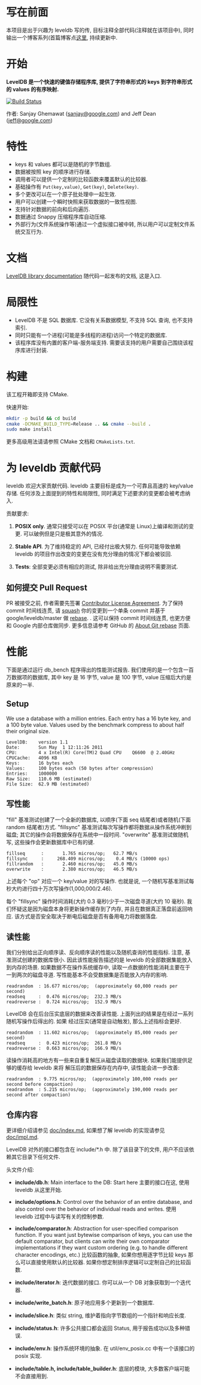 
# 写在前面

本项目是出于兴趣为 leveldb 写的传, 目标注释全部代码(注释就在该项目中), 同时输出一个博客系列(首篇博客点[这里](https://chienlungcheung.github.io/2020/09/11/leveldb-annotations-0-usage-and-examples/), 持续更新中.

# 开始
**LevelDB 是一个快速的键值存储程序库, 提供了字符串形式的 keys 到字符串形式的 values 的有序映射.**

[![Build Status](https://travis-ci.org/google/leveldb.svg?branch=master)](https://travis-ci.org/google/leveldb)

作者: Sanjay Ghemawat (sanjay@google.com) and Jeff Dean (jeff@google.com)

# 特性

  * keys 和 values 都可以是随机的字节数组. 
  * 数据被按照 key 的顺序进行存储. 
  * 调用者可以提供一个定制的比较函数来覆盖默认的比较器. 
  * 基础操作有 `Put(key,value)`, `Get(key)`, `Delete(key)`. 
  * 多个更改可以在一个原子批处理中一起生效. 
  * 用户可以创建一个瞬时快照来获取数据的一致性视图. 
  * 支持针对数据的前向和后向遍历. 
  * 数据通过 Snappy 压缩程序库自动压缩. 
  * 外部行为(文件系统操作等)通过一个虚拟接口被中转, 所以用户可以定制文件系统交互行为. 

# 文档

  [LevelDB library documentation](doc/index.md) 随代码一起发布的文档, 这是入口.

# 局限性

  * LevelDB 不是 SQL 数据库. 它没有关系数据模型, 不支持 SQL 查询, 也不支持索引. 
  * 同时只能有一个进程(可能是多线程的进程)访问一个特定的数据库. 
  * 该程序库没有内置的客户端-服务端支持. 需要该支持的用户需要自己围绕该程序库进行封装. 


# 构建

该工程开箱即支持 CMake. 

快速开始: 
```bash
mkdir -p build && cd build
cmake -DCMAKE_BUILD_TYPE=Release .. && cmake --build .
sudo make install
```

更多高级用法请请参照 CMake 文档和 `CMakeLists.txt`. 

# 为 leveldb 贡献代码

leveldb 欢迎大家贡献代码. leveldb 主要目标是成为一个可靠且高速的 key/value 存储. 任何涉及上面提到的特性和局限性, 同时满足下述要求的变更都会被考虑纳入. 

贡献要求:

1. **POSIX only**. 通常只接受可以在 POSIX 平台(通常是 Linux)上编译和测试的变更. 可以破例但是只是极其意外的情况.

2. **Stable API**. 为了维持稳定的 API, 已经付出极大努力. 任何可能导致依赖 leveldb 的项目作出改变的变更在没有充分理由的情况下都会被驳回.

3. **Tests**: 全部变更必须有相应的测试, 除非给出充分理由说明不需要测试.

## 如何提交 Pull Request

PR 被接受之前, 作者需要先签署 [Contributor License Agreement](https://cla.developers.google.com/). 为了保持 commit 时间线连贯, 请 [squash](https://git-scm.com/book/en/v2/Git-Tools-Rewriting-History#Squashing-Commits) 你的变更到一个单条 commit 并基于 google/leveldb/master 做 [rebase](https://git-scm.com/docs/git-rebase). . 这可以保持 commit 时间线连贯, 也更方便和 Google 内部仓库做同步. 更多信息请参考 GitHub 的 [About Git rebase](https://help.github.com/articles/about-git-rebase/) 页面.

# 性能

下面是通过运行 db_bench 程序得出的性能测试报告. 我们使用的是一个包含一百万数据项的数据库, 
其中 key 是 16 字节, value 是 100 字节, value 压缩后大约是原来的一半. 

## Setup

We use a database with a million entries.  Each entry has a 16 byte
key, and a 100 byte value.  Values used by the benchmark compress to
about half their original size.

    LevelDB:    version 1.1
    Date:       Sun May  1 12:11:26 2011
    CPU:        4 x Intel(R) Core(TM)2 Quad CPU    Q6600  @ 2.40GHz
    CPUCache:   4096 KB
    Keys:       16 bytes each
    Values:     100 bytes each (50 bytes after compression)
    Entries:    1000000
    Raw Size:   110.6 MB (estimated)
    File Size:  62.9 MB (estimated)

## 写性能

"fill" 基准测试创建了一个全新的数据库, 以顺序(下面 seq 结尾者)或者随机(下面 random 结尾者)方式. 
"fillsync" 基准测试每次写操作都将数据从操作系统冲刷到磁盘; 其它的操作会将数据保存在系统中一段时间. 
"overwrite" 基准测试做随机写, 这些操作会更新数据库中已有的键. 

    fillseq      :       1.765 micros/op;   62.7 MB/s
    fillsync     :     268.409 micros/op;    0.4 MB/s (10000 ops)
    fillrandom   :       2.460 micros/op;   45.0 MB/s
    overwrite    :       2.380 micros/op;   46.5 MB/s

上述每个 "op" 对应一个 key/value 对的写操作. 也就是说, 一个随机写基准测试每秒大约进行四十万次写操作(1,000,000/2.46). 

每个 "fillsync" 操作时间消耗(大约 0.3 毫秒)少于一次磁盘寻道(大约 10 毫秒). 我们怀疑这是因为磁盘本身将更新操作缓存到了内存, 
并且在数据真正落盘前返回响应. 该方式是否安全取决于断电后磁盘是否有备用电力将数据落盘. 


## 读性能

我们分别给出正向顺序读、反向顺序读的性能以及随机查询的性能指标. 注意, 基准测试创建的数据库很小. 
因此该性能报告描述的是 leveldb 的全部数据集能放入到内存的场景. 如果数据不在操作系统缓存中, 
读取一点数据的性能消耗主要在于一到两次的磁盘寻道. 写性能基本不会受数据集是否能放入内存的影响. 

    readrandom  : 16.677 micros/op;  (approximately 60,000 reads per second)
    readseq     :  0.476 micros/op;  232.3 MB/s
    readreverse :  0.724 micros/op;  152.9 MB/s

LevelDB 会在后台压实底层的数据来改善读性能. 上面列出的结果是在经过一系列随机写操作后得出的. 如果
经过压实(通常是自动触发), 那么上述指标会更好. 

    readrandom  : 11.602 micros/op;  (approximately 85,000 reads per second)
    readseq     :  0.423 micros/op;  261.8 MB/s
    readreverse :  0.663 micros/op;  166.9 MB/s
    
读操作消耗高的地方有一些来自重复解压从磁盘读取的数据块. 如果我们能提供足够的缓存给 leveldb 来将
解压后的数据保存在内存中, 读性能会进一步改善: 
   
    readrandom  : 9.775 micros/op;  (approximately 100,000 reads per second before compaction)
    readrandom  : 5.215 micros/op;  (approximately 190,000 reads per second after compaction) 

## 仓库内容

更详细介绍请参见 [doc/index.md](doc/index.md), 如果想了解 leveldb 的实现请参见 [doc/impl.md](doc/impl.md). 

LevelDB 对外的接口都包含在 include/*.h 中. 除了该目录下的文件, 用户不应该依赖其它目录下任何文件. 

头文件介绍: 

* **include/db.h**: Main interface to the DB: Start here 主要的接口在这, 使用 leveldb 从这里开始. 

* **include/options.h**: Control over the behavior of an entire database,
and also control over the behavior of individual reads and writes. 使用 leveldb 过程中与读写有关的控制参数. 

* **include/comparator.h**: Abstraction for user-specified comparison function.
If you want just bytewise comparison of keys, you can use the default
comparator, but clients can write their own comparator implementations if they
want custom ordering (e.g. to handle different character encodings, etc.) 比较函数的抽象, 如果你想用逐字节比较 keys 那么可以直接使用默认的比较器. 如果你想定制排序逻辑可以定制自己的比较函数. 

* **include/iterator.h**: 迭代数据的接口. 你可以从一个 DB 对象获取到一个迭代器. 

* **include/write_batch.h**: 原子地应用多个更新到一个数据库. 

* **include/slice.h**: 类似 string, 维护着指向字节数组的一个指针和响应长度. 

* **include/status.h**: 许多公共接口都会返回 Status, 用于报告成功以及多种错误. 

* **include/env.h**: 操作系统环境的抽象. 在 util/env_posix.cc 中有一个该接口的 posix 实现. 

* **include/table.h, include/table_builder.h**: 底层的模块, 大多数客户端可能不会直接用到. 
